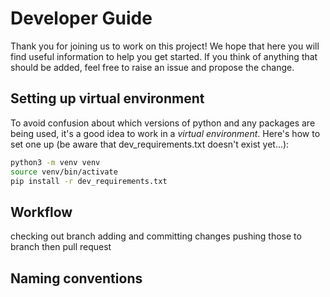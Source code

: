 # Developer Guide

Thank you for joining us to work on this project! We hope that here you will find useful information to help you get started. If you think of anything that should be added, feel free to raise an issue and propose the change.

## 

## Setting up virtual environment
To avoid confusion about which versions of python and any packages are being used, it's a good idea to work in a *virtual environment*.
Here's how to set one up (be aware that dev_requirements.txt doesn't exist yet...):

```bash
python3 -m venv venv
source venv/bin/activate
pip install -r dev_requirements.txt
```

## Workflow 
checking out branch
adding and committing changes
pushing those to branch
then pull request

## Naming conventions

